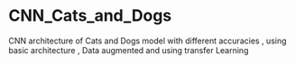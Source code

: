 # CNN_Cats_and_Dogs
CNN architecture of Cats and Dogs model with different accuracies , using basic architecture , Data augmented and using transfer Learning 
